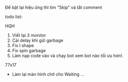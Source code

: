 Để bật lại hiệu ứng thì tìm "Skip" và tắt comment

todo list:

HQH
1. Viết lại 3 monitor 
2. Cài delay khi gửi garbage
3. Fix I shape
4. Fix spin garbage
3. Làm nạp code vào và chạy bot xem bot nào tối ưu hơn!.

77x17
- Làm lại màn hình chờ cho Waiting ...
